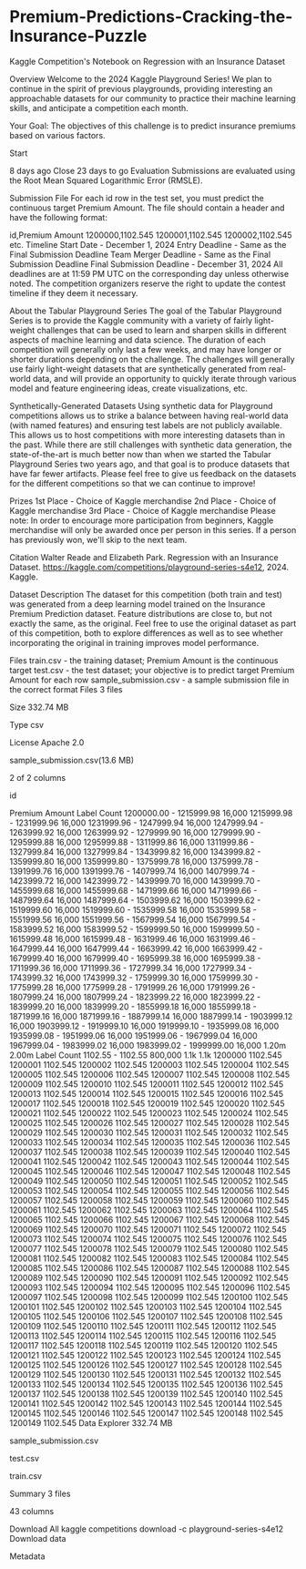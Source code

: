 # Premium-Predictions-Cracking-the-Insurance-Puzzle
Kaggle Competition's Notebook on Regression with an Insurance Dataset

Overview
Welcome to the 2024 Kaggle Playground Series! We plan to continue in the spirit of previous playgrounds, providing interesting an approachable datasets for our community to practice their machine learning skills, and anticipate a competition each month.

Your Goal: The objectives of this challenge is to predict insurance premiums based on various factors.

Start

8 days ago
Close
23 days to go
Evaluation
Submissions are evaluated using the Root Mean Squared Logarithmic Error (RMSLE).

Submission File
For each id row in the test set, you must predict the continuous target Premium Amount. The file should contain a header and have the following format:

id,Premium Amount
1200000,1102.545
1200001,1102.545
1200002,1102.545
etc.
Timeline
Start Date - December 1, 2024
Entry Deadline - Same as the Final Submission Deadline
Team Merger Deadline - Same as the Final Submission Deadline
Final Submission Deadline - December 31, 2024
All deadlines are at 11:59 PM UTC on the corresponding day unless otherwise noted. The competition organizers reserve the right to update the contest timeline if they deem it necessary.

About the Tabular Playground Series
The goal of the Tabular Playground Series is to provide the Kaggle community with a variety of fairly light-weight challenges that can be used to learn and sharpen skills in different aspects of machine learning and data science. The duration of each competition will generally only last a few weeks, and may have longer or shorter durations depending on the challenge. The challenges will generally use fairly light-weight datasets that are synthetically generated from real-world data, and will provide an opportunity to quickly iterate through various model and feature engineering ideas, create visualizations, etc.

Synthetically-Generated Datasets
Using synthetic data for Playground competitions allows us to strike a balance between having real-world data (with named features) and ensuring test labels are not publicly available. This allows us to host competitions with more interesting datasets than in the past. While there are still challenges with synthetic data generation, the state-of-the-art is much better now than when we started the Tabular Playground Series two years ago, and that goal is to produce datasets that have far fewer artifacts. Please feel free to give us feedback on the datasets for the different competitions so that we can continue to improve!

Prizes
1st Place - Choice of Kaggle merchandise
2nd Place - Choice of Kaggle merchandise
3rd Place - Choice of Kaggle merchandise
Please note: In order to encourage more participation from beginners, Kaggle merchandise will only be awarded once per person in this series. If a person has previously won, we'll skip to the next team.

Citation
Walter Reade and Elizabeth Park. Regression with an Insurance Dataset. https://kaggle.com/competitions/playground-series-s4e12, 2024. Kaggle.

Dataset Description
The dataset for this competition (both train and test) was generated from a deep learning model trained on the Insurance Premium Prediction dataset. Feature distributions are close to, but not exactly the same, as the original. Feel free to use the original dataset as part of this competition, both to explore differences as well as to see whether incorporating the original in training improves model performance.

Files
train.csv - the training dataset; Premium Amount is the continuous target
test.csv - the test dataset; your objective is to predict target Premium Amount for each row
sample_submission.csv - a sample submission file in the correct format
Files
3 files

Size
332.74 MB

Type
csv

License
Apache 2.0

sample_submission.csv(13.6 MB)

2 of 2 columns


id

Premium Amount
Label	Count
1200000.00 - 1215999.98	16,000
1215999.98 - 1231999.96	16,000
1231999.96 - 1247999.94	16,000
1247999.94 - 1263999.92	16,000
1263999.92 - 1279999.90	16,000
1279999.90 - 1295999.88	16,000
1295999.88 - 1311999.86	16,000
1311999.86 - 1327999.84	16,000
1327999.84 - 1343999.82	16,000
1343999.82 - 1359999.80	16,000
1359999.80 - 1375999.78	16,000
1375999.78 - 1391999.76	16,000
1391999.76 - 1407999.74	16,000
1407999.74 - 1423999.72	16,000
1423999.72 - 1439999.70	16,000
1439999.70 - 1455999.68	16,000
1455999.68 - 1471999.66	16,000
1471999.66 - 1487999.64	16,000
1487999.64 - 1503999.62	16,000
1503999.62 - 1519999.60	16,000
1519999.60 - 1535999.58	16,000
1535999.58 - 1551999.56	16,000
1551999.56 - 1567999.54	16,000
1567999.54 - 1583999.52	16,000
1583999.52 - 1599999.50	16,000
1599999.50 - 1615999.48	16,000
1615999.48 - 1631999.46	16,000
1631999.46 - 1647999.44	16,000
1647999.44 - 1663999.42	16,000
1663999.42 - 1679999.40	16,000
1679999.40 - 1695999.38	16,000
1695999.38 - 1711999.36	16,000
1711999.36 - 1727999.34	16,000
1727999.34 - 1743999.32	16,000
1743999.32 - 1759999.30	16,000
1759999.30 - 1775999.28	16,000
1775999.28 - 1791999.26	16,000
1791999.26 - 1807999.24	16,000
1807999.24 - 1823999.22	16,000
1823999.22 - 1839999.20	16,000
1839999.20 - 1855999.18	16,000
1855999.18 - 1871999.16	16,000
1871999.16 - 1887999.14	16,000
1887999.14 - 1903999.12	16,000
1903999.12 - 1919999.10	16,000
1919999.10 - 1935999.08	16,000
1935999.08 - 1951999.06	16,000
1951999.06 - 1967999.04	16,000
1967999.04 - 1983999.02	16,000
1983999.02 - 1999999.00	16,000
1.20m
2.00m
Label	Count
1102.55 - 1102.55	800,000
1.1k
1.1k
1200000
1102.545
1200001
1102.545
1200002
1102.545
1200003
1102.545
1200004
1102.545
1200005
1102.545
1200006
1102.545
1200007
1102.545
1200008
1102.545
1200009
1102.545
1200010
1102.545
1200011
1102.545
1200012
1102.545
1200013
1102.545
1200014
1102.545
1200015
1102.545
1200016
1102.545
1200017
1102.545
1200018
1102.545
1200019
1102.545
1200020
1102.545
1200021
1102.545
1200022
1102.545
1200023
1102.545
1200024
1102.545
1200025
1102.545
1200026
1102.545
1200027
1102.545
1200028
1102.545
1200029
1102.545
1200030
1102.545
1200031
1102.545
1200032
1102.545
1200033
1102.545
1200034
1102.545
1200035
1102.545
1200036
1102.545
1200037
1102.545
1200038
1102.545
1200039
1102.545
1200040
1102.545
1200041
1102.545
1200042
1102.545
1200043
1102.545
1200044
1102.545
1200045
1102.545
1200046
1102.545
1200047
1102.545
1200048
1102.545
1200049
1102.545
1200050
1102.545
1200051
1102.545
1200052
1102.545
1200053
1102.545
1200054
1102.545
1200055
1102.545
1200056
1102.545
1200057
1102.545
1200058
1102.545
1200059
1102.545
1200060
1102.545
1200061
1102.545
1200062
1102.545
1200063
1102.545
1200064
1102.545
1200065
1102.545
1200066
1102.545
1200067
1102.545
1200068
1102.545
1200069
1102.545
1200070
1102.545
1200071
1102.545
1200072
1102.545
1200073
1102.545
1200074
1102.545
1200075
1102.545
1200076
1102.545
1200077
1102.545
1200078
1102.545
1200079
1102.545
1200080
1102.545
1200081
1102.545
1200082
1102.545
1200083
1102.545
1200084
1102.545
1200085
1102.545
1200086
1102.545
1200087
1102.545
1200088
1102.545
1200089
1102.545
1200090
1102.545
1200091
1102.545
1200092
1102.545
1200093
1102.545
1200094
1102.545
1200095
1102.545
1200096
1102.545
1200097
1102.545
1200098
1102.545
1200099
1102.545
1200100
1102.545
1200101
1102.545
1200102
1102.545
1200103
1102.545
1200104
1102.545
1200105
1102.545
1200106
1102.545
1200107
1102.545
1200108
1102.545
1200109
1102.545
1200110
1102.545
1200111
1102.545
1200112
1102.545
1200113
1102.545
1200114
1102.545
1200115
1102.545
1200116
1102.545
1200117
1102.545
1200118
1102.545
1200119
1102.545
1200120
1102.545
1200121
1102.545
1200122
1102.545
1200123
1102.545
1200124
1102.545
1200125
1102.545
1200126
1102.545
1200127
1102.545
1200128
1102.545
1200129
1102.545
1200130
1102.545
1200131
1102.545
1200132
1102.545
1200133
1102.545
1200134
1102.545
1200135
1102.545
1200136
1102.545
1200137
1102.545
1200138
1102.545
1200139
1102.545
1200140
1102.545
1200141
1102.545
1200142
1102.545
1200143
1102.545
1200144
1102.545
1200145
1102.545
1200146
1102.545
1200147
1102.545
1200148
1102.545
1200149
1102.545
Data Explorer
332.74 MB

sample_submission.csv

test.csv

train.csv

Summary
3 files

43 columns


Download All
kaggle competitions download -c playground-series-s4e12
Download data

Metadata

